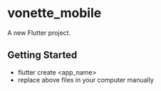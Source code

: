 # vonette_mobile

A new Flutter project.

## Getting Started

- flutter create <app_name>
- replace above files in your computer manually

